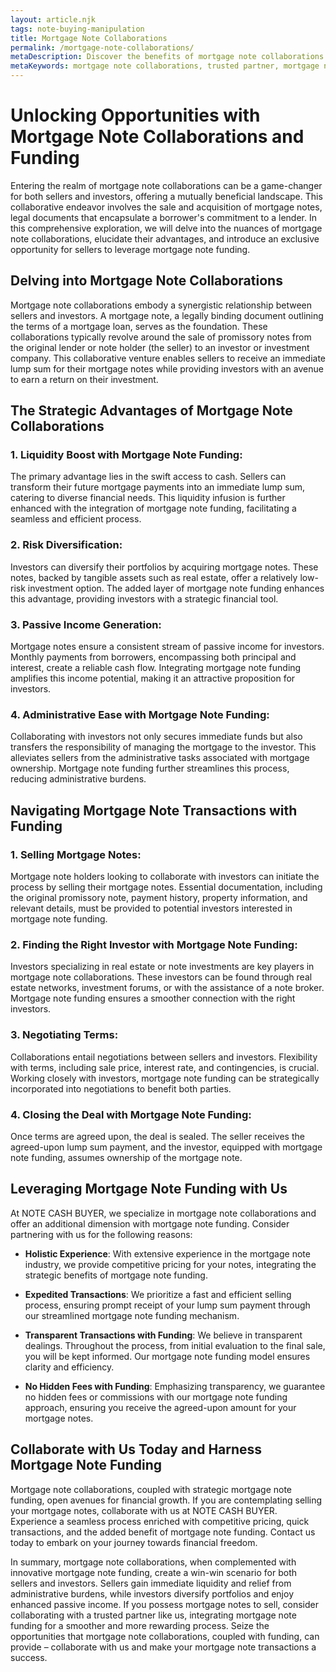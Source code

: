 ```yaml
---
layout: article.njk
tags: note-buying-manipulation
title: Mortgage Note Collaborations
permalink: /mortgage-note-collaborations/
metaDescription: Discover the benefits of mortgage note collaborations and how they can work for you. Sell your notes, gain immediate cash, and earn passive income with the help of a trusted partner.
metaKeywords: mortgage note collaborations, trusted partner, mortgage note funding
---
```


# Unlocking Opportunities with Mortgage Note Collaborations and Funding

Entering the realm of mortgage note collaborations can be a game-changer for both sellers and investors, offering a mutually beneficial landscape. This collaborative endeavor involves the sale and acquisition of mortgage notes, legal documents that encapsulate a borrower's commitment to a lender. In this comprehensive exploration, we will delve into the nuances of mortgage note collaborations, elucidate their advantages, and introduce an exclusive opportunity for sellers to leverage mortgage note funding.

## Delving into Mortgage Note Collaborations

Mortgage note collaborations embody a synergistic relationship between sellers and investors. A mortgage note, a legally binding document outlining the terms of a mortgage loan, serves as the foundation. These collaborations typically revolve around the sale of promissory notes from the original lender or note holder (the seller) to an investor or investment company. This collaborative venture enables sellers to receive an immediate lump sum for their mortgage notes while providing investors with an avenue to earn a return on their investment.

## The Strategic Advantages of Mortgage Note Collaborations

### 1. **Liquidity Boost with Mortgage Note Funding**: 

The primary advantage lies in the swift access to cash. Sellers can transform their future mortgage payments into an immediate lump sum, catering to diverse financial needs. This liquidity infusion is further enhanced with the integration of mortgage note funding, facilitating a seamless and efficient process.

### 2. **Risk Diversification**: 

Investors can diversify their portfolios by acquiring mortgage notes. These notes, backed by tangible assets such as real estate, offer a relatively low-risk investment option. The added layer of mortgage note funding enhances this advantage, providing investors with a strategic financial tool.

### 3. **Passive Income Generation**: 

Mortgage notes ensure a consistent stream of passive income for investors. Monthly payments from borrowers, encompassing both principal and interest, create a reliable cash flow. Integrating mortgage note funding amplifies this income potential, making it an attractive proposition for investors.

### 4. **Administrative Ease with Mortgage Note Funding**: 

Collaborating with investors not only secures immediate funds but also transfers the responsibility of managing the mortgage to the investor. This alleviates sellers from the administrative tasks associated with mortgage ownership. Mortgage note funding further streamlines this process, reducing administrative burdens.

## Navigating Mortgage Note Transactions with Funding

### 1. **Selling Mortgage Notes**: 

Mortgage note holders looking to collaborate with investors can initiate the process by selling their mortgage notes. Essential documentation, including the original promissory note, payment history, property information, and relevant details, must be provided to potential investors interested in mortgage note funding.

### 2. **Finding the Right Investor with Mortgage Note Funding**: 

Investors specializing in real estate or note investments are key players in mortgage note collaborations. These investors can be found through real estate networks, investment forums, or with the assistance of a note broker. Mortgage note funding ensures a smoother connection with the right investors.

### 3. **Negotiating Terms**: 

Collaborations entail negotiations between sellers and investors. Flexibility with terms, including sale price, interest rate, and contingencies, is crucial. Working closely with investors, mortgage note funding can be strategically incorporated into negotiations to benefit both parties.

### 4. **Closing the Deal with Mortgage Note Funding**: 

Once terms are agreed upon, the deal is sealed. The seller receives the agreed-upon lump sum payment, and the investor, equipped with mortgage note funding, assumes ownership of the mortgage note.

## Leveraging Mortgage Note Funding with Us

At NOTE CASH BUYER, we specialize in mortgage note collaborations and offer an additional dimension with mortgage note funding. Consider partnering with us for the following reasons:

- **Holistic Experience**: With extensive experience in the mortgage note industry, we provide competitive pricing for your notes, integrating the strategic benefits of mortgage note funding.

- **Expedited Transactions**: We prioritize a fast and efficient selling process, ensuring prompt receipt of your lump sum payment through our streamlined mortgage note funding mechanism.

- **Transparent Transactions with Funding**: We believe in transparent dealings. Throughout the process, from initial evaluation to the final sale, you will be kept informed. Our mortgage note funding model ensures clarity and efficiency.

- **No Hidden Fees with Funding**: Emphasizing transparency, we guarantee no hidden fees or commissions with our mortgage note funding approach, ensuring you receive the agreed-upon amount for your mortgage notes.

## Collaborate with Us Today and Harness Mortgage Note Funding

Mortgage note collaborations, coupled with strategic mortgage note funding, open avenues for financial growth. If you are contemplating selling your mortgage notes, collaborate with us at NOTE CASH BUYER. Experience a seamless process enriched with competitive pricing, quick transactions, and the added benefit of mortgage note funding. Contact us today to embark on your journey towards financial freedom.

In summary, mortgage note collaborations, when complemented with innovative mortgage note funding, create a win-win scenario for both sellers and investors. Sellers gain immediate liquidity and relief from administrative burdens, while investors diversify portfolios and enjoy enhanced passive income. If you possess mortgage notes to sell, consider collaborating with a trusted partner like us, integrating mortgage note funding for a smoother and more rewarding process. Seize the opportunities that mortgage note collaborations, coupled with funding, can provide – collaborate with us and make your mortgage note transactions a success.